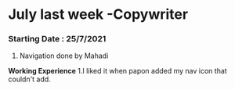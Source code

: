 # July last week -Copywriter

### Starting Date   : 25/7/2021
 1. Navigation done by Mahadi




<b>Working Experience</b>
1.I liked it when papon added my nav icon that couldn't add.